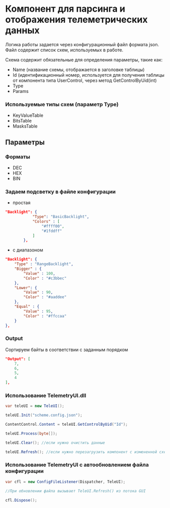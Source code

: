 # Компонент для парсинга и отображения телеметрических данных

Логика работы задается через конфигурационный файл формата json.
Файл содержит список схем, используемых в работе.

Схема содержит обязательные для определения параметры, такие как:
- Name (название схемы, отображается в заголовке таблицы)
- Id (идентификационный номер, используется для получения таблицы от компонента типа UserControl, через метод GetControlByUid(int)
- Type
- Params

### Используемые типы схем (параметр Type)
- KeyValueTable
- BitsTable
- MasksTable

## Параметры

### Форматы
- DEC
- HEX
- BIN

### Задаем подсветку в файле конфигурации

- простая
```json
"Backlight": {
			"Type": "BasicBacklight",
			"Colors" : [ 
				"#ffff00",
				"#1fddff"
			]
		},
```

- с диапазоном
```json
"Backlight": {
	"Type" : "RangeBacklight",
	"Bigger" : {
		"Value" : 100,
		"Color" : "#c3bbec"
	},
	"Lower": {
		"Value" : 90,
		"Color" : "#aaddee"
	},
	"Equal" : {
		"Value" : 95,
		"Color" : "#ffccaa"
	}
},
```

### Output
Сортируем байты в соответствии с заданным порядком

```json
"Output": [
	7,
	6,
	5,
	4
],
```


### Использование TelemetryUI.dll

```c#
var teleUI = new TeleUI();

teleUI.Init("scheme.config.json");

ContentControl.Content = teleUI.GetControlByUid("Id");

teleUI.Process(byte[]);

teleUI.Clear(); //если нужно очистить данные

teleUI.Refresh(); //если нужно перезагрузить компонент с измененной схемой
```


### Использование TelemetryUI с автообновлением файла конфигурации

```c#
var cfl = new ConfigFileListener(Dispatcher, TeleUI);

//При обновлении файла вызывает TeleUI.Refresh() из потока GUI

cfl.Dispose();
```
